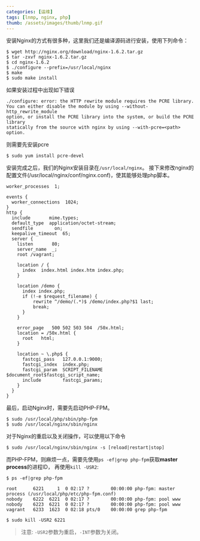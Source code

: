 ```yaml
---
categories: [运维]
tags: [lnmp, nginx, php]
thumb: /assets/images/thumb/lnmp.gif
---
```


安装Nginx的方式有很多种，这里我们还是编译源码进行安装，使用下列命令：

    $ wget http://nginx.org/download/nginx-1.6.2.tar.gz
    $ tar -zxvf nginx-1.6.2.tar.gz
    $ cd nginx-1.6.2
    $ ./configure --prefix=/usr/local/nginx
    $ make
    $ sudo make install


如果安装过程中出现如下错误

    ./configure: error: the HTTP rewrite module requires the PCRE library.
    You can either disable the module by using --without-http_rewrite_module
    option, or install the PCRE library into the system, or build the PCRE library
    statically from the source with nginx by using --with-pcre=<path> option.

<!--more-->

则需要先安装pcre

	$ sudo yum install pcre-devel


安装完成之后，我们的Nginx安装目录在`/usr/local/nginx`。
接下来修改nginx的配置文件(/usr/local/nginx/conf/nginx.conf)，使其能够处理php脚本。


    worker_processes  1;

    events {
      worker_connections  1024;
    }
    http {
      include       mime.types;
      default_type  application/octet-stream;
      sendfile        on;
      keepalive_timeout  65;
      server {
        listen       80;
        server_name  _;
        root /vagrant;

        location / {
          index  index.html index.htm index.php;
        }

        location /demo {
          index index.php;
          if (!-e $request_filename) {
              rewrite ^/demo/(.*)$ /demo/index.php?$1 last;
              break;
          }
        }

        error_page   500 502 503 504  /50x.html;
        location = /50x.html {
          root   html;
        }

        location ~ \.php$ {
          fastcgi_pass   127.0.0.1:9000;
          fastcgi_index  index.php;
          fastcgi_param  SCRIPT_FILENAME  $document_root$fastcgi_script_name;
          include        fastcgi_params;
        }
      }
    }



最后，启动Nginx时，需要先启动PHP-FPM。

    $ sudo /usr/local/php/sbin/php-fpm
    $ sudo /usr/local/nginx/sbin/nginx


对于Nginx的重启以及关闭操作，可以使用以下命令

	$ sudo /usr/local/nginx/sbin/nginx -s [reload|restart|stop]


而PHP-FPM，则麻烦一点，需要先使用`ps -ef|grep php-fpm`获取**master process**的进程ID，
再使用`kill -USR2`:

    $ ps -ef|grep php-fpm

    root      6221     1  0 02:17 ?        00:00:00 php-fpm: master process (/usr/local/php/etc/php-fpm.conf)
    nobody    6222  6221  0 02:17 ?        00:00:00 php-fpm: pool www
    nobody    6223  6221  0 02:17 ?        00:00:00 php-fpm: pool www
    vagrant   6233  1623  0 02:18 pts/0    00:00:00 grep php-fpm

    $ sudo kill -USR2 6221


> 注意: `-USR2`参数为重启，`-INT`参数为关闭。
